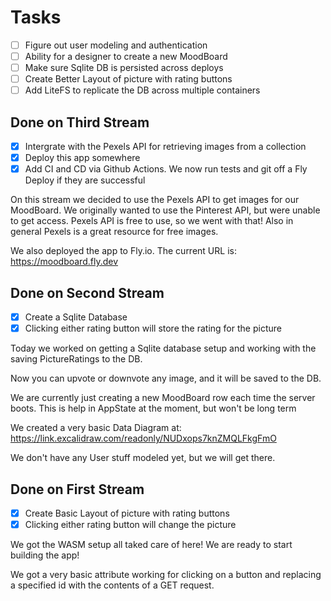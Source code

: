 # Tasks

- [ ] Figure out user modeling and authentication
- [ ] Ability for a designer to create a new MoodBoard
- [ ] Make sure Sqlite DB is persisted across deploys
- [ ] Create Better Layout of picture with rating buttons
- [ ] Add LiteFS to replicate the DB across multiple containers

## Done on Third Stream

- [x] Intergrate with the Pexels API for retrieving images from a collection
- [x] Deploy this app somewhere
- [x] Add CI and CD via Github Actions. We now run tests and git off a Fly Deploy if they are successful

On this stream we decided to use the Pexels API to get images for our MoodBoard.
We originally wanted to use the Pinterest API, but were unable to get access. Pexels API is free to use, so we went with that!
Also in general Pexels is a great resource for free images.

We also deployed the app to Fly.io.
The current URL is: <https://moodboard.fly.dev>

## Done on Second Stream

- [x] Create a Sqlite Database
- [x] Clicking either rating button will store the rating for the picture

Today we worked on getting a Sqlite database setup and working with the
saving PictureRatings to the DB.

Now you can upvote or downvote any image, and it will be saved to the DB.

We are currently just creating a new MoodBoard row each time the server boots.
This is help in AppState at the moment, but won't be long term

We created a very basic Data Diagram at: <https://link.excalidraw.com/readonly/NUDxops7knZMQLFkgFmO>

We don't have any User stuff modeled yet, but we will get there.

## Done on First Stream

- [x] Create Basic Layout of picture with rating buttons
- [x] Clicking either rating button will change the picture

We got the WASM setup all taked care of here! We are ready to start building the app!

We got a very basic attribute working for clicking on a button and replacing a specified id
with the contents of a GET request.
